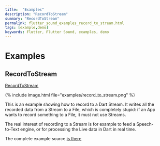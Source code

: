 ```yaml
---
title:  "Examples"
description: "RecordToStream"
summary: "RecordToStream"
permalink: flutter_sound_examples_record_to_stream.html
tags: [example,demo]
keywords: Flutter, Flutter Sound, examples, demo
---
```

# Examples


## RecordToStream

[RecordToStream](https://github.com/canardoux/tau/blob/master/flutter_sound/example/lib/recordToStream/record_to_stream_example.dart)

{% include image.html file="examples/record_to_stream.png" %}

This is an example showing how to record to a Dart Stream. It writes all the recorded data from a Stream to a File, which is completely stupid: if an App wants to record something to a File, it must not use Streams.

The real interest of recording to a Stream is for example to feed a Speech-to-Text engine, or for processing the Live data in Dart in real time.

The complete example source [is there](https://github.com/canardoux/tau/blob/master/flutter_sound/example/lib/recordToStream/record_to_stream_example.dart)
